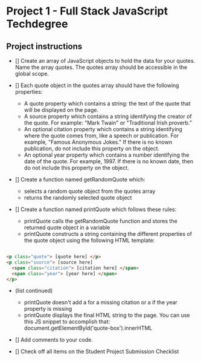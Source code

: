 # Project 1 - Full Stack JavaScript Techdegree
## Project instructions

- [] Create an array of JavaScript objects to hold the data for your quotes. Name the array quotes. The quotes array should be accessible in the global scope.

- [] Each quote object in the quotes array should have the following properties:
    - A quote property which contains a string: the text of the quote that will be displayed on the page.
    - A source property which contains a string identifying the creator of the quote. For example: "Mark Twain" or "Traditional Irish proverb.”
    - An optional citation property which contains a string identifying where the quote comes from, like a speech or publication. For example, "Famous Anonymous Jokes." If there is no known publication, do not include this property on the object.
    - An optional year property which contains a number identifying the date of the quote. For example, 1997. If there is no known date, then do not include this property on the object.
- [] Create a function named getRandomQuote which:
    - selects a random quote object from the quotes array
    - returns the randomly selected quote object

- [] Create a function named printQuote which follows these rules:
    - printQuote calls the getRandomQuote function and stores the returned quote object in a variable
    - printQuote constructs a string containing the different properties of the quote object using the following HTML template:

```html

<p class="quote"> [quote here] </p>
<p class="source"> [source here]
  <span class="citation"> [citation here] </span>
  <span class="year"> [year here] </span>
</p>

```
- (list continued)
    - printQuote doesn't add a for a missing citation or a if the year property is missing
    - printQuote displays the final HTML string to the page. You can use this JS snippet to accomplish that: document.getElementById('quote-box').innerHTML

- [] Add comments to your code.

- [] Check off all items on the Student Project Submission Checklist